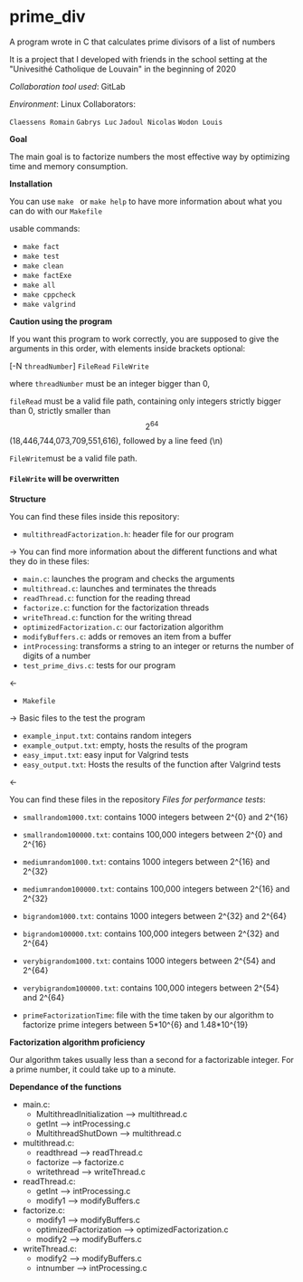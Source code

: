 # prime_div
A program wrote in C that calculates prime divisors of a list of numbers

It is a project that I developed with friends in the school setting at the "Univesithé Catholique de Louvain" in the beginning of 2020

*Collaboration tool used*: GitLab

*Environment*: Linux
Collaborators:

`Claessens Romain`
`Gabrys Luc`
`Jadoul Nicolas`
`Wodon Louis`

**Goal**

The main goal is to factorize numbers the most effective way by optimizing time and memory consumption.

**Installation**

You can use ``make `` or ``make help`` to have more information about what you can do with our `Makefile`

usable commands:

* ``make fact``
* ``make test``
* ``make clean``
* ``make factExe``
* ``make all``
* ``make cppcheck``
* ``make valgrind``

**Caution using the program**

If you want this program to work correctly, you are supposed to give the arguments in this order, with elements inside brackets optional:

[-N ``threadNumber``] ``FileRead`` ``FileWrite``

where ``threadNumber`` must be an integer bigger than 0,

``fileRead`` must be a valid file path, containing only integers strictly bigger than 0, strictly smaller than 
$$
2^{64}
$$
 (18,446,744,073,709,551,616), followed by a line feed (\n)

``FileWrite``must be a valid file path. 

#### ``FileWrite`` will be overwritten

**Structure**

You can find these files inside this repository:

* ``multithreadFactorization.h``: header file for our program

-> You can find more information about the different functions and what they do in these files:

* ``main.c``: launches the program and checks the arguments
* ``multithread.c``: launches and terminates the threads
* ``readThread.c``: function for the reading thread
* ``factorize.c``: function for the factorization threads
* ``writeThread.c``: function for the writing thread
* ``optimizedFactorization.c``: our factorization algorithm
* ``modifyBuffers.c``: adds or removes an item from a buffer
* ``intProcessing``: transforms a string to an integer or returns the number of digits of a number
* ``test_prime_divs.c``: tests for our program

<-

* `Makefile`

-> Basic files to the test the program

* ``example_input.txt``: contains random integers
* ``example_output.txt``: empty, hosts the results of the program
* ``easy_imput.txt``: easy input for Valgrind tests
* ``easy_output.txt``: Hosts the results of the function after Valgrind tests

<-

You can find these files in the repository *Files for performance tests*:

* ``smallrandom1000.txt``: contains 1000 integers between 2^{0} and 2^{16}
* ``smallrandom100000.txt``: contains 100,000 integers between 2^{0} and 2^{16}

* ``mediumrandom1000.txt``: contains 1000 integers between 2^{16} and 2^{32}
* ``mediumrandom100000.txt``: contains 100,000 integers between 2^{16} and 2^{32}

* ``bigrandom1000.txt``: contains 1000 integers between 2^{32} and 2^{64}
* ``bigrandom100000.txt``: contains 100,000 integers between 2^{32} and 2^{64}
* ``verybigrandom1000.txt``: contains 1000 integers between 2^{54} and 2^{64}
* ``verybigrandom100000.txt``: contains 100,000 integers between 2^{54} and 2^{64}
* ``primeFactorizationTime``: file with the time taken by our algorithm to factorize prime integers between 5\*10^{6} and 1.48\*10^{19}

**Factorization algorithm proficiency**

Our algorithm takes usually less than a second for a factorizable integer. For a prime number, it could take up to a minute.

**Dependance of the functions**

- main.c:
  - MultithreadInitialization      --> multithread.c
  - getInt                         --> intProcessing.c
  - MultithreadShutDown            --> multithread.c
- multithread.c:
  - readthread                     --> readThread.c
  - factorize                      --> factorize.c
  - writethread                    --> writeThread.c
- readThread.c:
  - getInt                         --> intProcessing.c
  - modify1                        --> modifyBuffers.c
- factorize.c:
  - modify1                        --> modifyBuffers.c
  - optimizedFactorization         --> optimizedFactorization.c
  - modify2                        --> modifyBuffers.c
- writeThread.c:
  - modify2                        --> modifyBuffers.c
  - intnumber                      --> intProcessing.c

